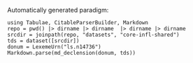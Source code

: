 
Automatically generated paradigm:

```@eval
using Tabulae, CitableParserBuilder, Markdown
repo = pwd() |> dirname |> dirname  |> dirname |> dirname
srcdir = joinpath(repo, "datasets", "core-infl-shared") 
tds = dataset([srcdir])
donum = LexemeUrn("ls.n14736")
Markdown.parse(md_declension(donum, tds))
```